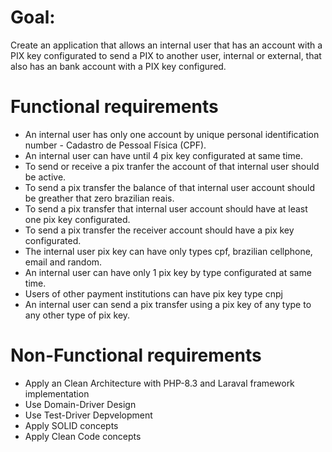 # Goal:
Create an application that allows an internal user that has an  account with a PIX key configurated to send a PIX to another user, internal or external, that also has an bank account with a PIX key configured.

# Functional requirements

- An internal user has only one account by unique personal identification number - Cadastro de Pessoal Física (CPF).
- An internal user can have until 4 pix key configurated at same time.
- To send or receive a pix tranfer the account of that internal user should be active.
- To send a pix transfer the balance of that internal user account should be greather that zero brazilian reais.
- To send a pix transfer that internal user account should have at least one pix key configurated.
- To send a pix transfer the receiver account should have a pix key configurated.
- The internal user pix key can have only types cpf, brazilian cellphone, email and random.
- An internal user can have only 1 pix key by type configurated at same time. 
- Users of other payment institutions can have pix key type cnpj
- An internal user can send a pix transfer using a pix key of any type to any other type of pix key.

# Non-Functional requirements

- Apply an Clean Architecture with PHP-8.3 and Laraval framework implementation
- Use Domain-Driver Design
- Use Test-Driver Depvelopment
- Apply SOLID concepts
- Apply Clean Code concepts